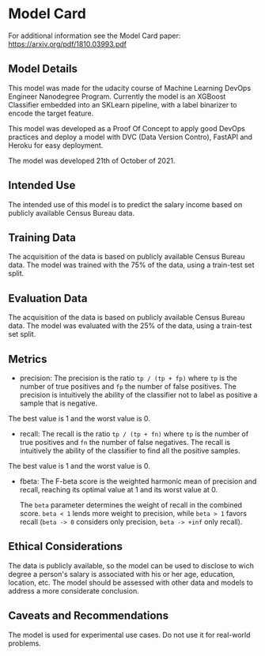 # Model Card

For additional information see the Model Card paper: https://arxiv.org/pdf/1810.03993.pdf

## Model Details

This model was made for the udacity course of Machine Learning DevOps Engineer Nanodegree Program. Currently the model is an XGBoost Classifier embedded into an SKLearn pipeline, with a label binarizer to encode the target feature.

This model was developed as a Proof Of Concept to apply good DevOps practices and deploy a model with DVC (Data Version Contro), FastAPI and Heroku for easy deployment. 

The model was developed 21th of October of 2021.

## Intended Use

The intended use of this model is to predict the salary income based on publicly available Census Bureau data.

## Training Data

The acquisition of the data is based on publicly available Census Bureau data. The model was trained with the 75% of the data, using a train-test set split.

## Evaluation Data

The acquisition of the data is based on publicly available Census Bureau data. The model was evaluated with the 25% of the data, using a train-test set split.

## Metrics


- precision: The precision is the ratio ``tp / (tp + fp)`` where ``tp`` is the number of true positives and ``fp`` the number of false positives. The precision is intuitively the ability of the classifier not to label as positive a sample that is negative.


The best value is 1 and the worst value is 0.

- recall: The recall is the ratio ``tp / (tp + fn)`` where ``tp`` is the number of true positives and ``fn`` the number of false negatives. The recall is intuitively the ability of the classifier to find all the positive samples.

The best value is 1 and the worst value is 0.

- fbeta: The F-beta score is the weighted harmonic mean of precision and recall, reaching its optimal value at 1 and its worst value at 0.

    The `beta` parameter determines the weight of recall in the combined score. ``beta < 1`` lends more weight to precision, while ``beta > 1`` favors recall (``beta -> 0`` considers only precision, ``beta -> +inf`` only recall).

## Ethical Considerations

The data is publicly available, so the model can be used to disclose to wich degree a person's salary is associated with his or her age, education, location, etc. The model should be assessed with other data and models to address a more considerate conclusion.

## Caveats and Recommendations

The model is used for experimental use cases. Do not use it for real-world problems.